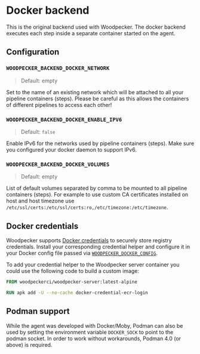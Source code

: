 # Docker backend

This is the original backend used with Woodpecker. The docker backend executes each step inside a separate container started on the agent.

## Configuration

### `WOODPECKER_BACKEND_DOCKER_NETWORK`
> Default: empty

Set to the name of an existing network which will be attached to all your pipeline containers (steps). Please be careful as this allows the containers of different pipelines to access each other!

### `WOODPECKER_BACKEND_DOCKER_ENABLE_IPV6`
> Default: `false`

Enable IPv6 for the networks used by pipeline containers (steps). Make sure you configured your docker daemon to support IPv6.

### `WOODPECKER_BACKEND_DOCKER_VOLUMES`
> Default: empty

List of default volumes separated by comma to be mounted to all pipeline containers (steps). For example to use custom CA
certificates installed on host and host timezone use `/etc/ssl/certs:/etc/ssl/certs:ro,/etc/timezone:/etc/timezone`.

## Docker credentials

Woodpecker supports [Docker credentials](https://github.com/docker/docker-credential-helpers) to securely store registry credentials. Install your corresponding credential helper and configure it in your Docker config file passed via [`WOODPECKER_DOCKER_CONFIG`](../10-server-config.md#woodpecker_docker_config).

To add your credential helper to the Woodpecker server container you could use the following code to build a custom image:

```dockerfile
FROM woodpeckerci/woodpecker-server:latest-alpine

RUN apk add -U --no-cache docker-credential-ecr-login
```

## Podman support

While the agent was developed with Docker/Moby, Podman can also be used by setting the environment variable `DOCKER_SOCK` to point to the podman socket. In order to work without workarounds, Podman 4.0 (or above) is required.
